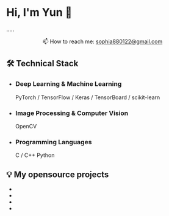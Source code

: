 # Hi, I'm Yun 👋
.....


<p align='center'>
   📫 How to reach me: <a href='mailto:sophia880122@gmail.com'>sophia880122@gmail.com</a>
</p>



## 🛠 Technical Stack
*   ### Deep Learning & Machine Learning
    
    PyTorch / TensorFlow / Keras / TensorBoard / scikit-learn

*   ### Image Processing & Computer Vision
    OpenCV

* ### Programming Languages
    C / C++
    Python

## 💡 My opensource projects

*   
*   
*   
*   




